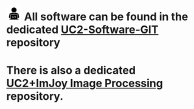 # <a href="https://github.com/bionanoimaging/UC2-Software-GIT"><img src="./IMAGES/W.png" width=40></a> All software can be found in the dedicated [UC2-Software-GIT](https://github.com/bionanoimaging/UC2-Software-GIT) repository

# There is also a dedicated [UC2+ImJoy Image Processing](https://github.com/bionanoimaging/UC2-ImJoy-Plugins) repository.

